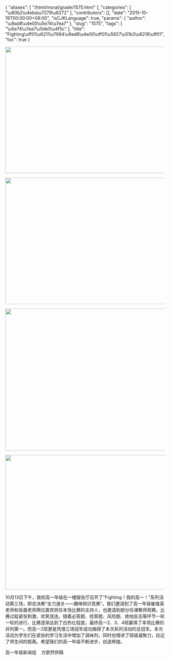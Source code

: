 {
    "aliases": [
        "/html/moral/grade/1575.html"
    ],
    "categories": [
        "\u80b2\u4eba\u7279\u8272"
    ],
    "contributors": [],
    "date": "2015-10-19T00:00:00+08:00",
    "isCJKLanguage": true,
    "params": {
        "author": "\u9ad8\u4e00\u5e74\u7ea7"
    },
    "slug": "1575",
    "tags": [
        "\u5e74\u7ea7\u5de5\u4f5c"
    ],
    "title": "Fighting\uff01\u6211\u7684\u9ad8\u4e00\uff01\u5927\u51b3\u6218\uff01",
    "toc": true
}


<img
    src="http://www.tfls.cn/images/151019/7-151019132I2520.jpg"
    style="display:block;margin-left:auto;margin-right:auto;"
    decoding="async"
    fetchpriority="auto"
    loading="lazy"
    height="400"
    width="600"
/>





<img
    src="https://cdn.tfls.online/mirror/full/0db7feb788b38a8cb528cbf12d5d0a89cc1f5ffe.jpg"
    style="display:block;margin-left:auto;margin-right:auto;"
    decoding="async"
    fetchpriority="auto"
    loading="lazy"
    height="400"
    width="600"
/>





<img
    src="https://cdn.tfls.online/mirror/full/af8db6b06644d42c7443041ff7e39cafd65fa5dd.jpg"
    style="display:block;margin-left:auto;margin-right:auto;"
    decoding="async"
    fetchpriority="auto"
    loading="lazy"
    height="449"
    width="600"
/>





<img
    src="https://cdn.tfls.online/mirror/full/0382a521ce8551c7bd8dc07b2cf724b418339087.jpg"
    style="display:block;margin-left:auto;margin-right:auto;"
    decoding="async"
    fetchpriority="auto"
    loading="lazy"
    height="425"
    width="600"
/>




  





  










10月13日下午，我校高一年级在一楼报告厅召开了“Fighting！我的高一！”系列活动第三场，即总决赛“全力通关——趣味知识竞赛”。我们邀请到了高一年级崔维英老师和张晨老师两位嘉宾担任本场比赛的主持人，也邀请到部分任课教师观赛。比赛过程紧张刺激，欢笑连连。随着必答题、抢答题、风险题、绝地反击等环节一轮一轮的进行，比赛逐渐达到了白热化程度。最终高一2、3、4班赢得了本场比赛的并列第一。而高一2班更是凭借三场冠军成功摘得了本次系列活动的总冠军。本次活动为学生们在紧张的学习生活中增加了调味剂，同时也增进了班级凝聚力，拉近了师生间的距离。希望我们的高一年级不断进步，创造辉煌。














高一年级新闻组    方歆然供稿




  





  



